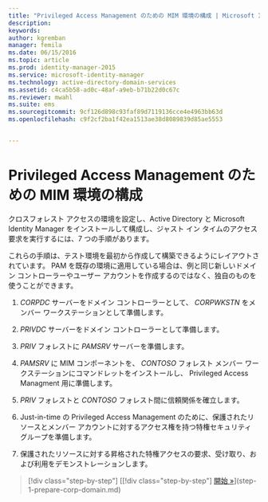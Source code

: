 ```yaml
---
title: "Privileged Access Management のための MIM 環境の構成 | Microsoft Identity Manager"
description: 
keywords: 
author: kgremban
manager: femila
ms.date: 06/15/2016
ms.topic: article
ms.prod: identity-manager-2015
ms.service: microsoft-identity-manager
ms.technology: active-directory-domain-services
ms.assetid: c4ca5b58-ad0c-48af-a9eb-b71b22d0c67c
ms.reviewer: mwahl
ms.suite: ems
ms.sourcegitcommit: 9cf126d898c93faf89d7119136cce4e4963bb63d
ms.openlocfilehash: c9f2cf2ba1f42ea1513ae38d8089839d85ae5553


---
```


# Privileged Access Management のための MIM 環境の構成
クロスフォレスト アクセスの環境を設定し、Active Directory と Microsoft Identity Manager をインストールして構成し、ジャスト イン タイムのアクセス要求を実行するには、7 つの手順があります。

これらの手順は、テスト環境を最初から作成して構築できるようにレイアウトされています。 PAM を既存の環境に適用している場合は、例と同じ新しいドメイン コントローラーやユーザー アカウントを作成するのではなく、独自のものを使うことができます。

1.   *CORPDC* サーバーをドメイン コントローラーとして、 *CORPWKSTN* をメンバー ワークステーションとして準備します。

2.  *PRIVDC* サーバーをドメイン コントローラーとして準備します。

3.  *PRIV* フォレストに *PAMSRV* サーバーを準備します。

4.  *PAMSRV* に MIM コンポーネントを、 *CONTOSO* フォレスト メンバー ワークステーションにコマンドレットをインストールし、 Privileged Access Managment 用に準備します。

5.  *PRIV* フォレストと *CONTOSO* フォレスト間に信頼関係を確立します。

6.  Just-in-time の Privileged Access Management のために、保護されたリソースとメンバー アカウントに対するアクセス権を持つ特権セキュリティ グループを準備します。

7.  保護されたリソースに対する昇格された特権アクセスの要求、受け取り、および利用をデモンストレーションします。

>[!div class="step-by-step"]
[[!div class="step-by-step"] [開始 »](step-1-prepare-corp-domain.md)](step-1-prepare-corp-domain.md)



<!--HONumber=Jul16_HO2-->


